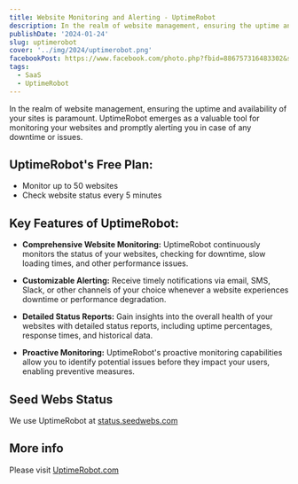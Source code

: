 ```yaml
---
title: Website Monitoring and Alerting - UptimeRobot
description: In the realm of website management, ensuring the uptime and availability of your sites is paramount. UptimeRobot emerges as a valuable tool for monitoring your websites and promptly alerting you in case of any downtime or issues.
publishDate: '2024-01-24'
slug: uptimerobot
cover: '../img/2024/uptimerobot.png'
facebookPost: https://www.facebook.com/photo.php?fbid=886757316483302&set=pb.100054471250325.-2207520000&type=3
tags:
  - SaaS
  - UptimeRobot
---
```


In the realm of website management, ensuring the uptime and availability of your sites is paramount. UptimeRobot emerges as a valuable tool for monitoring your websites and promptly alerting you in case of any downtime or issues.

## UptimeRobot's Free Plan:

- Monitor up to 50 websites
- Check website status every 5 minutes

## Key Features of UptimeRobot:

- **Comprehensive Website Monitoring:** UptimeRobot continuously monitors the status of your websites, checking for downtime, slow loading times, and other performance issues.

- **Customizable Alerting:** Receive timely notifications via email, SMS, Slack, or other channels of your choice whenever a website experiences downtime or performance degradation.

- **Detailed Status Reports:** Gain insights into the overall health of your websites with detailed status reports, including uptime percentages, response times, and historical data.

- **Proactive Monitoring:** UptimeRobot's proactive monitoring capabilities allow you to identify potential issues before they impact your users, enabling preventive measures.

## Seed Webs Status

We use UptimeRobot at [status.seedwebs.com](https://status.seedwebs.com/)

## More info

Please visit [UptimeRobot.com](https://uptimerobot.com/)
